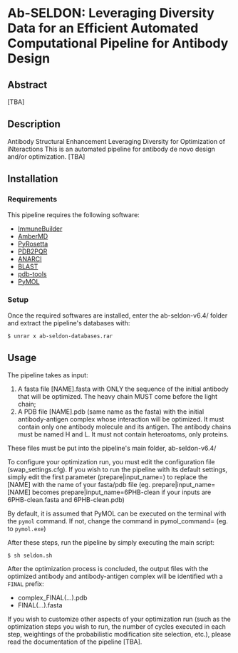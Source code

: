 # Ab-SELDON: Leveraging Diversity Data for an Efficient Automated Computational Pipeline for Antibody Design

## Abstract

[TBA]

## Description

Antibody Structural Enhancement Leveraging Diversity for Optimization of iNteractions
This is an automated pipeline for antibody de novo design and/or optimization. 
[TBA]

## Installation

### Requirements

This pipeline requires the following software:
-	[ImmuneBuilder](https://github.com/oxpig/ImmuneBuilder)
-	[AmberMD](https://ambermd.org/GetAmber.php)
-	[PyRosetta](https://www.pyrosetta.org/downloads#h.6vttn15ac69d)
-	[PDB2PQR](https://pdb2pqr.readthedocs.io/en/latest/getting.html#python-package-installer-pip)
-	[ANARCI](https://github.com/oxpig/ANARCI)
-	[BLAST](https://www.ncbi.nlm.nih.gov/books/NBK52640/)
-	[pdb-tools](https://github.com/haddocking/pdb-tools)
-	[PyMOL](https://github.com/schrodinger/pymol-open-source)

### Setup
Once the required softwares are installed, enter the ab-seldon-v6.4/ folder and extract the pipeline's databases with:

` $ unrar x ab-seldon-databases.rar `

## Usage
The pipeline takes as input:
1) A fasta file [NAME].fasta with ONLY the sequence of the initial antibody that will be optimized. The heavy chain MUST come before the light chain;
2) A PDB file [NAME].pdb (same name as the fasta) with the initial antibody-antigen complex whose interaction will be optimized. It must contain only one antibody molecule and its antigen. The antibody chains must be named H and L. It must not contain heteroatoms, only proteins.

These files must be put into the pipeline's main folder, ab-seldon-v6.4/

To configure your optimization run, you must edit the configuration file (swap_settings.cfg). If you wish to run the pipeline with its default settings, simply edit the first parameter (prepare|input_name=) to replace the [NAME] with the name of your fasta/pdb file (eg. prepare|input_name=[NAME] becomes prepare|input_name=6PHB-clean if your inputs are 6PHB-clean.fasta and 6PHB-clean.pdb)

By default, it is assumed that PyMOL can be executed on the terminal with the `pymol` command. If not, change the command in pymol_command= (eg. to `pymol.exe`)

After these steps, run the pipeline by simply executing the main script:

` $ sh seldon.sh `

After the optimization process is concluded, the output files with the optimized antibody and antibody-antigen complex will be identified wth a `FINAL` prefix:
- complex_FINAL(...).pdb
- FINAL(...).fasta

If you wish to customize other aspects of your optimization run (such as the optimization steps you wish to run, the number of cycles executed in each step, weightings of the probabilistic modification site selection, etc.), please read the documentation of the pipeline [TBA].
